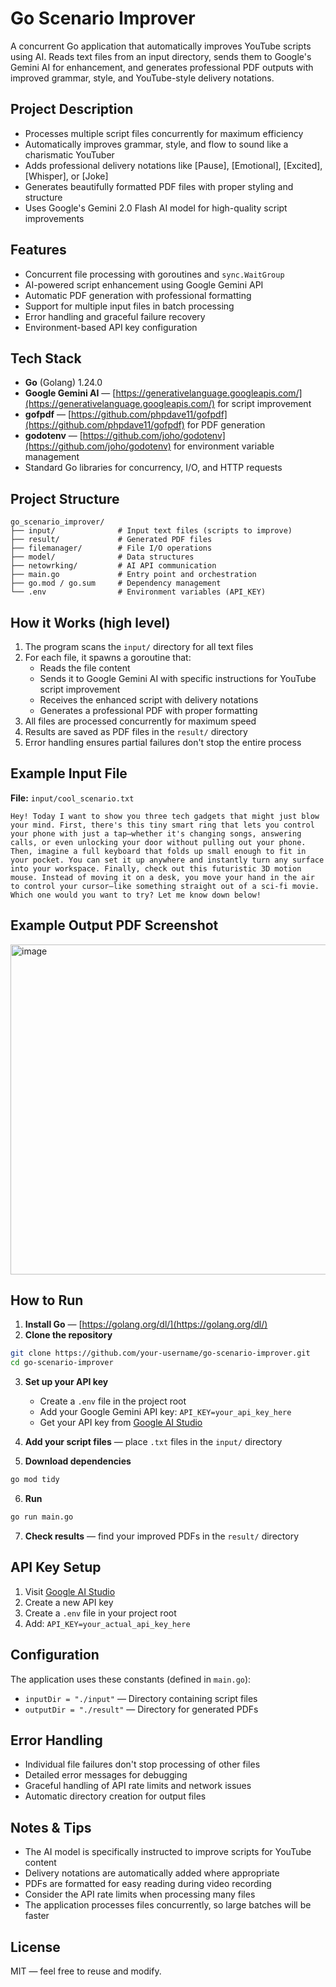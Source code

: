 # Go Scenario Improver

A concurrent Go application that automatically improves YouTube scripts using AI. Reads text files from an input directory, sends them to Google's Gemini AI for enhancement, and generates professional PDF outputs with improved grammar, style, and YouTube-style delivery notations.

## Project Description

* Processes multiple script files concurrently for maximum efficiency
* Automatically improves grammar, style, and flow to sound like a charismatic YouTuber
* Adds professional delivery notations like [Pause], [Emotional], [Excited], [Whisper], or [Joke]
* Generates beautifully formatted PDF files with proper styling and structure
* Uses Google's Gemini 2.0 Flash AI model for high-quality script improvements

## Features

* Concurrent file processing with goroutines and `sync.WaitGroup`
* AI-powered script enhancement using Google Gemini API
* Automatic PDF generation with professional formatting
* Support for multiple input files in batch processing
* Error handling and graceful failure recovery
* Environment-based API key configuration

## Tech Stack

* **Go** (Golang) 1.24.0
* **Google Gemini AI** — [https://generativelanguage.googleapis.com/](https://generativelanguage.googleapis.com/) for script improvement
* **gofpdf** — [https://github.com/phpdave11/gofpdf](https://github.com/phpdave11/gofpdf) for PDF generation
* **godotenv** — [https://github.com/joho/godotenv](https://github.com/joho/godotenv) for environment variable management
* Standard Go libraries for concurrency, I/O, and HTTP requests

## Project Structure

```
go_scenario_improver/
├── input/              # Input text files (scripts to improve)
├── result/             # Generated PDF files
├── filemanager/        # File I/O operations
├── model/              # Data structures
├── netowrking/         # AI API communication
├── main.go             # Entry point and orchestration
├── go.mod / go.sum     # Dependency management
└── .env                # Environment variables (API_KEY)
```

## How it Works (high level)

1. The program scans the `input/` directory for all text files
2. For each file, it spawns a goroutine that:
   * Reads the file content
   * Sends it to Google Gemini AI with specific instructions for YouTube script improvement
   * Receives the enhanced script with delivery notations
   * Generates a professional PDF with proper formatting
3. All files are processed concurrently for maximum speed
4. Results are saved as PDF files in the `result/` directory
5. Error handling ensures partial failures don't stop the entire process

## Example Input File

**File:** `input/cool_scenario.txt`

```
Hey! Today I want to show you three tech gadgets that might just blow your mind. First, there's this tiny smart ring that lets you control your phone with just a tap—whether it's changing songs, answering calls, or even unlocking your door without pulling out your phone. Then, imagine a full keyboard that folds up small enough to fit in your pocket. You can set it up anywhere and instantly turn any surface into your workspace. Finally, check out this futuristic 3D motion mouse. Instead of moving it on a desk, you move your hand in the air to control your cursor—like something straight out of a sci-fi movie. Which one would you want to try? Let me know down below!
```

## Example Output PDF Screenshot

<img width="614" height="528" alt="image" src="https://github.com/user-attachments/assets/2337ae5a-de95-47e0-997b-5b377ec698e1" />



## How to Run

1. **Install Go** — [https://golang.org/dl/](https://golang.org/dl/)
2. **Clone the repository**

```bash
git clone https://github.com/your-username/go-scenario-improver.git
cd go-scenario-improver
```

3. **Set up your API key**
   * Create a `.env` file in the project root
   * Add your Google Gemini API key: `API_KEY=your_api_key_here`
   * Get your API key from [Google AI Studio](https://makersuite.google.com/app/apikey)

4. **Add your script files** — place `.txt` files in the `input/` directory

5. **Download dependencies**

```bash
go mod tidy
```

6. **Run**

```bash
go run main.go
```

7. **Check results** — find your improved PDFs in the `result/` directory

## API Key Setup

1. Visit [Google AI Studio](https://makersuite.google.com/app/apikey)
2. Create a new API key
3. Create a `.env` file in your project root
4. Add: `API_KEY=your_actual_api_key_here`

## Configuration

The application uses these constants (defined in `main.go`):
* `inputDir = "./input"` — Directory containing script files
* `outputDir = "./result"` — Directory for generated PDFs

## Error Handling

* Individual file failures don't stop processing of other files
* Detailed error messages for debugging
* Graceful handling of API rate limits and network issues
* Automatic directory creation for output files

## Notes & Tips

* The AI model is specifically instructed to improve scripts for YouTube content
* Delivery notations are automatically added where appropriate
* PDFs are formatted for easy reading during video recording
* Consider the API rate limits when processing many files
* The application processes files concurrently, so large batches will be faster

## License

MIT — feel free to reuse and modify.
